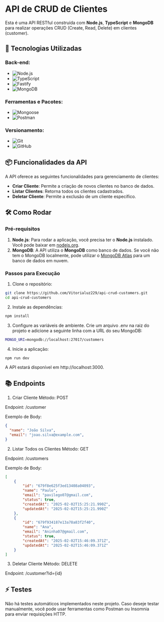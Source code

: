 # API de CRUD de Clientes

Esta é uma API RESTful construída com **Node.js**, **TypeScript** e **MongoDB** para realizar operações CRUD (Create, Read, Delete) em clientes (customer).

## 🚀 Tecnologias Utilizadas

### **Back-end:**
- ![Node.js](https://img.shields.io/badge/node.js-6DA55F?style=for-the-badge&logo=node.js&logoColor=white)
- ![TypeScript](https://img.shields.io/badge/typescript-%23007ACC.svg?style=for-the-badge&logo=typescript&logoColor=white)
- ![Fastify](https://img.shields.io/badge/fastify-%23000000.svg?style=for-the-badge&logo=fastify&logoColor=white)
- ![MongoDB](https://img.shields.io/badge/MongoDB-%234ea94b.svg?style=for-the-badge&logo=mongodb&logoColor=white)

### **Ferramentas e Pacotes:**
- ![Mongoose](https://img.shields.io/badge/Mongoose-%233e1d1d.svg?style=for-the-badge&logo=mongoose&logoColor=white)
- ![Postman](https://img.shields.io/badge/Postman-FF6C37?style=for-the-badge&logo=postman&logoColor=white)

### **Versionamento:**
- ![Git](https://img.shields.io/badge/git-%23F05033.svg?style=for-the-badge&logo=git&logoColor=white)
- ![GitHub](https://img.shields.io/badge/github-%23121011.svg?style=for-the-badge&logo=github&logoColor=white)

## 📦 Funcionalidades da API

A API oferece as seguintes funcionalidades para gerenciamento de clientes:

- **Criar Cliente**: Permite a criação de novos clientes no banco de dados.
- **Listar Clientes**: Retorna todos os clientes cadastrados.
- **Deletar Cliente**: Permite a exclusão de um cliente específico.

## 🛠️ Como Rodar

### Pré-requisitos

1. **Node.js**: Para rodar a aplicação, você precisa ter o **Node.js** instalado. Você pode baixar em [nodejs.org](https://nodejs.org/).
2. **MongoDB**: A API utiliza o **MongoDB** como banco de dados. Se você não tem o MongoDB localmente, pode utilizar o [MongoDB Atlas](https://www.mongodb.com/cloud/atlas) para um banco de dados em nuvem.

### Passos para Execução

1. Clone o repositório:

```bash
git clone https://github.com/Vitorialuz229/api-crud-customers.git
cd api-crud-customers
```

2. Instale as dependências:
   
```bash
npm install
```

3. Configure as variáveis de ambiente. Crie um arquivo .env na raiz do projeto e adicione a seguinte linha com a URL do seu MongoDB:
```bash
MONGO_URI=mongodb://localhost:27017/customers
```

4. Inicie a aplicação:
```bash
npm run dev
```
A API estará disponível em http://localhost:3000.

## 📚 Endpoints
1. Criar Cliente
Método: POST

Endpoint: /customer

Exemplo de Body:
```json
{
  "name": "João Silva",
  "email": "joao.silva@example.com",
}
```

2. Listar Todos os Clientes
Método: GET

Endpoint: /customers

Exemplo de Body:
```json
[
	{
		"id": "679f8e625f3ed13408a04093",
		"name": "Paulo",
		"email": "pavilego07@gmail.com",
		"status": true,
		"createdAt": "2025-02-02T15:25:21.990Z",
		"updatedAt": "2025-02-02T15:25:21.990Z"
	},
	{
		"id": "679f934187e13a78a83f2f40",
		"name": "Ana",
		"email": "Aninha07@gmail.com",
		"status": true,
		"createdAt": "2025-02-02T15:46:09.371Z",
		"updatedAt": "2025-02-02T15:46:09.371Z"
	}
]
```

3. Deletar Cliente
Método: DELETE

Endpoint: /customer?id={id}

## ⚡ Testes
Não há testes automáticos implementados neste projeto. Caso deseje testar manualmente, você pode usar ferramentas como Postman ou Insomnia para enviar requisições HTTP.
